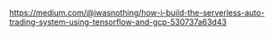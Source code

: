 https://medium.com/@iwasnothing/how-i-build-the-serverless-auto-trading-system-using-tensorflow-and-gcp-530737a63d43
